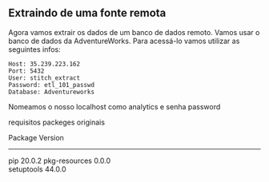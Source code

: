 ## Extraindo de uma fonte remota 

Agora vamos extrair os dados de um banco de dados remoto. Vamos usar o banco de dados da AdventureWorks. Para acessá-lo vamos utilizar as seguintes infos:

```
Host: 35.239.223.162
Port: 5432
User: stitch_extract
Password: etl_101_passwd
Database: Adventureworks
```
Nomeamos o nosso localhost como analytics e senha password


requisitos
packeges originais

Package       Version
------------- -------
pip           20.0.2 
pkg-resources 0.0.0  
setuptools    44.0.0 
